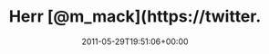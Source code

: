---
retweeted: false
source: <a href="http://itunes.apple.com/us/app/twitter/id409789998?mt=12" rel="nofollow">Twitter
  for Mac</a>
entities:
  hashtags: []
  symbols: []
  user_mentions:
  - name: Max
    screen_name: m_mack
    indices:
    - '5'
    - '12'
    id_str: '19458826'
    id: '19458826'
  urls:
  - url: http://t.co/oPy3qnH
    expanded_url: http://twitpic.com/54as56
    display_url: twitpic.com/54as56
    indices:
    - '38'
    - '57'
display_text_range:
- '0'
- '57'
favorite_count: '0'
id_str: '74925755775197184'
truncated: false
retweet_count: '0'
id: '74925755775197184'
possibly_sensitive: false
created_at: Sun May 29 19:51:06 +0000 2011
favorited: false
full_text: Herr [@m_mack](https://twitter.com/m_mack) wäre wohl Stolz auf uns.
lang: de
quote_url: http://twitpic.com/54as56
tags:
- pesos:twitter
date: '2011-05-29T19:51:06+00:00'
src: https://twitter.com/bascht/status/74925755775197184
original_url: https://twitter.com/bascht/status/74925755775197184
type: twitter_tweet
text: Herr [@m_mack](https://twitter.com/m_mack) wäre wohl Stolz auf uns.
title: Herr [@m_mack](https://twitter.

---